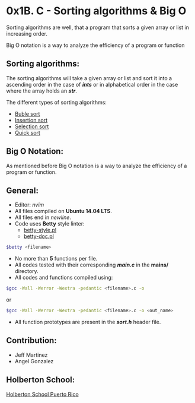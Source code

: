 # 0x1B. C - Sorting algorithms & Big O

Sorting algorithms are well, that a program that sorts a given array or list in increasing order.

Big O notation is a way to analyze the efficiency of a program or function

## Sorting algorithms:

The sorting algorithms will take a given array or list and sort it into a ascending order in the case of *__ints__* or in alphabetical order in the case where the array holds an *__str__*.

The different types of sorting algorithms:
- [Buble sort](https://en.wikipedia.org/wiki/Bubble_sort)
- [Insertion sort](https://en.wikipedia.org/wiki/Insertion_sort)
- [Selection sort](https://en.wikipedia.org/wiki/Selection_sort)
- [Quick sort](https://en.wikipedia.org/wiki/Quicksort)

## Big O Notation:
As mentioned before Big 
O notation is a way to analyze the efficiency of a program or function.

## General:
* Editor: *nvim*
* All files compiled on **Ubuntu 14.04 LTS**.
* All files end in *newline*.
* Code uses **Betty** style linter:
  * [betty-style.pl](https://github.com/holbertonschool/Betty/blob/master/betty-style.pl)
  * [betty-doc.pl](https://github.com/holbertonschool/Betty/blob/master/betty-doc.pl)
```bash
$betty <filename>
```

* No more than **5** functions per file.
* All codes tested with their corresponding ***main.c*** in the **mains/** directory.
* All codes and functions compiled using:
```bash
$gcc -Wall -Werror -Wextra -pedantic <filename>.c -o
```
or
```bash
$gcc -Wall -Werror -Wextra -pedantic <filename>.c -o <out_name>
```
* All function prototypes are present in the ***sort.h*** header file.

## Contribution:

- Jeff Martinez
- Angel Gonzalez

## Holberton School:
[Holberton School Puerto Rico](https://www.holbertonschool.com/pr/en)
